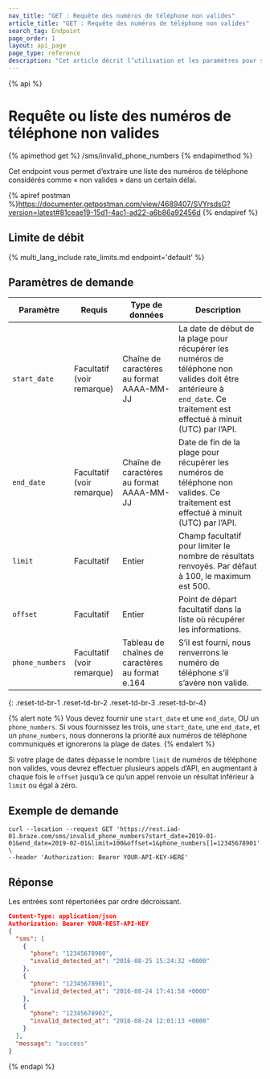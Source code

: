 ```yaml
---
nav_title: "GET : Requête des numéros de téléphone non valides"
article_title: "GET : Requête des numéros de téléphone non valides"
search_tag: Endpoint
page_order: 1
layout: api_page
page_type: reference
description: "Cet article décrit l’utilisation et les paramètres pour se servir de l’endpoint Braze Récupérer une liste des numéros de téléphone non valides."
---
```

{% api %}
# Requête ou liste des numéros de téléphone non valides
{% apimethod get %}
/sms/invalid_phone_numbers
{% endapimethod %}

Cet endpoint vous permet d’extraire une liste des numéros de téléphone considérés comme « non valides » dans un certain délai.

{% apiref postman %}https://documenter.getpostman.com/view/4689407/SVYrsdsG?version=latest#81ceae19-15d1-4ac1-ad22-a6b86a92456d {% endapiref %}

## Limite de débit

{% multi_lang_include rate_limits.md endpoint='default' %}

## Paramètres de demande

| Paramètre | Requis | Type de données | Description |
| ----------|-----------| ----------|----- |
| `start_date` | Facultatif <br>(voir remarque) | Chaîne de caractères au format AAAA-MM-JJ| La date de début de la plage pour récupérer les numéros de téléphone non valides doit être antérieure à `end_date`. Ce traitement est effectué à minuit (UTC) par l’API. |
| `end_date` | Facultatif <br>(voir remarque) | Chaîne de caractères au format AAAA-MM-JJ | Date de fin de la plage pour récupérer les numéros de téléphone non valides. Ce traitement est effectué à minuit (UTC) par l’API. |
| `limit` | Facultatif | Entier | Champ facultatif pour limiter le nombre de résultats renvoyés. Par défaut à 100, le maximum est 500. |
| `offset` | Facultatif | Entier | Point de départ facultatif dans la liste où récupérer les informations. |
| `phone_numbers` | Facultatif <br>(voir remarque) | Tableau de chaînes de caractères au format e.164 | S’il est fourni, nous renverrons le numéro de téléphone s’il s’avère non valide. |
{: .reset-td-br-1 .reset-td-br-2 .reset-td-br-3  .reset-td-br-4}

{% alert note %}
Vous devez fournir une `start_date` et une `end_date`, OU un `phone_numbers`. Si vous fournissez les trois, une `start_date`, une `end_date`, et un `phone_numbers`, nous donnerons la priorité aux numéros de téléphone communiqués et ignorerons la plage de dates.
{% endalert %}

Si votre plage de dates dépasse le nombre `limit` de numéros de téléphone non valides, vous devrez effectuer plusieurs appels d’API, en augmentant à chaque fois le `offset` jusqu’à ce qu’un appel renvoie un résultat inférieur à `limit` ou égal à zéro.

## Exemple de demande
```
curl --location --request GET 'https://rest.iad-01.braze.com/sms/invalid_phone_numbers?start_date=2019-01-01&end_date=2019-02-01&limit=100&offset=1&phone_numbers[]=12345678901' \
--header 'Authorization: Bearer YOUR-API-KEY-HERE'
```

## Réponse
Les entrées sont répertoriées par ordre décroissant.

```json
Content-Type: application/json
Authorization: Bearer YOUR-REST-API-KEY
{
  "sms": [
    {
      "phone": "12345678900",
      "invalid_detected_at": "2016-08-25 15:24:32 +0000"
    },
    {
      "phone": "12345678901",
      "invalid_detected_at": "2016-08-24 17:41:58 +0000"
    },
    {
      "phone": "12345678902",
      "invalid_detected_at": "2016-08-24 12:01:13 +0000"
    }
  ],
  "message": "success"
}
```
{% endapi %}